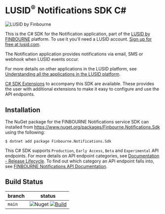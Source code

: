 # LUSID<sup>®</sup> Notifications SDK C#
![LUSID by Finbourne](https://content.finbourne.com/LUSID_repo.png)

This is the C# SDK for the Notification application, part of the [LUSID by FINBOURNE](https://www.finbourne.com/lusid-technology) platform. To use it you'll need a LUSID account. [Sign up for free at lusid.com](https://www.lusid.com/app/signup).

The Notification application provides notifications via email, SMS or webhook when LUSID events occur.

For more details on other applications in the LUSID platform, see [Understanding all the applications in the LUSID platform](https://support.lusid.com/knowledgebase/article/KA-01787/en-us).

[C# SDK Extensions](https://github.com/finbourne/notifications-sdk-extensions-csharp) to accompany this SDK are available. These provides the user with additional extensions to make it easy to configure and use the API endpoints.

## Installation

The NuGet package for the FINBOURNE Notifications service SDK can installed from https://www.nuget.org/packages/Finbourne.Notifications.Sdk using the following:

```
$ dotnet add package Finbourne.Notifications.Sdk
```

This C# SDK supports `Production`, `Early Access`, `Beta` and `Experimental` API endpoints. For more details on API endpoint categories, see [Documentation - Release Lifecycle](https://www.lusid.com/app/resources/documentation/lifecycle). To find out which category an API endpoint falls into, see [FINBOURNE Notifications API Documentation](https://www.lusid.com/notifications/swagger/index.html).

## Build Status 

| branch | status |
| --- | --- |
| `main` |  ![Nuget](https://img.shields.io/nuget/v/Finbourne.Notifications.Sdk?color=blue) [![Build](https://github.com/finbourne/notifications-sdk-csharp/actions/workflows/build.yaml/badge.svg?branch=main)](https://github.com/finbourne/notifications-sdk-csharp/actions/workflows/build.yaml) |
